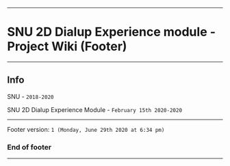 
***

# SNU 2D Dialup Experience module - Project Wiki (Footer)

***

## Info

SNU - `2018-2020`

SNU 2D Dialup Experience Module - `February 15th 2020-2020`

***

Footer version: `1 (Monday, June 29th 2020 at 6:34 pm)`

### End of footer

***
